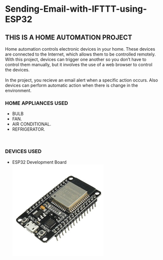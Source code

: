 # Sending-Email-with-IFTTT-using-ESP32
## THIS IS A HOME AUTOMATION PROJECT
Home automation controls electronic devices in your home. These devices are connected to the Internet, which allows them to be controlled remotely. With this project, devices can trigger one another so you don’t have to control them manually, but it involves the use of a web browser to control the devices. 
<br>
<br>
In the project, you recieve an email alert when a specific action occurs. Also devices can perform automatic action when there is change in the environment.

### HOME APPLIANCES USED
- BULB
- FAN.
- AIR CONDITIONAL.
- REFRIGERATOR.

<br>

### DEVICES USED
- ESP32 Development Board   
  ![Myesp32](https://github.com/Ogbonna-Joseph/Sending-Email-with-IFTTT-using-ESP32/blob/main/images/esp32.jpg)
